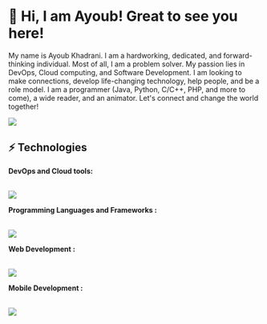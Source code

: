 <h1>👋 Hi, I am Ayoub! Great to see you here!</h1>
<p>
My name is Ayoub Khadrani. I am a hardworking, dedicated, and forward-thinking individual. Most of all, I am a problem solver. My passion lies in DevOps, Cloud computing, and Software Development. I am looking to make connections, develop life-changing technology, help people, and be a role model. I am a programmer (Java, Python, C/C++, PHP, and more to come), a wide reader, and an animator. Let's connect and change the world together!
</p>
<a href="https://www.linkedin.com/in/khadrani/">
    <img src="https://skillicons.dev/icons?i=linkedin" />
</a>
<h2>⚡ Technologies</h2>
<b>DevOps and Cloud tools:</b>
<br/><br/>
<p>
  <a href="https://skillicons.dev">
    <img src="https://skillicons.dev/icons?i=k8s,git,github,gitlab,docker,ansible,prometheus,aws,gcp,azure" />
  </a>
</p>
<b>Programming Languages and Frameworks :</b>
<br/><br/>
<p>
  <a href="https://skillicons.dev">
    <img src="https://skillicons.dev/icons?i=c,cpp,java,python,nodejs,js" />
  </a>
</p>
<b>Web Development :</b>
<br/><br/>
<p>
  <a href="https://skillicons.dev">
    <img src="https://skillicons.dev/icons?i=laravel,spring,jquery,postman,mongodb,php" />
  </a>
</p>
<b>Mobile Development :</b>
<br/><br/>
<p>
  <a href="https://skillicons.dev">
    <img src="https://skillicons.dev/icons?i=kotlin,java,flutter" />
  </a>
</p>
